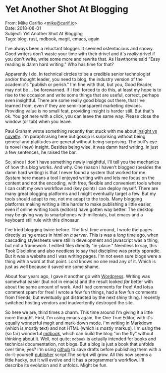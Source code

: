 # Yet Another Shot At Blogging

From: Mike Carifio &lt;<mike@carif.io>&gt;\
Date: 2018-08-01\
Subject: Yet Another Shot At Blogging\
Tags: blog, rust, mdbook, magit, emacs, again

I've always been a reluctant blogger. It seemed ostentacious and showy. Good writers don't waste your time with their drivel and it's _really_ drivel if you don't write, 
write some more and rewrite that. As Hawthorne said "Easy reading is damn hard writing." Who has time for that? 

Apparently I do. In technical circles to be a credible senior technologist and/or thought leader, you need to blog, the industry version of the academic's "publish or perish." I'm fine with that, 
but you, Good Reader, may not be ... be forewarned. If I feel forced to do this, at least my hope is to rise to the occasion and write some things that are useful,
correct, perhaps even insightful. There are some really good blogs out there, that I've learned from, even if they are semi-transparent marketing devices. Providing value is no small feat, providing
insight is harder still. But that's ok. You got here with a click, you can leave the same way. Please close the window (or tab) when you leave.

Paul Graham wrote something recently that stuck with me about [insight vs novelty](http://www.paulgraham.com/sun.html). I'm paraphrasing here but gossip is surprising without being general and 
platitudes are general without being surprising. The bull's eye is novel (new) insight. Besides being wise, it was damn hard writing. In just a few sentences, he raised the bar.

So, since I don't have something newly insightful, I'll tell you the mechanics of how this blog works. And why. One reason I haven't blogged (besides the damn hard writing) is that I never found a system that worked for me.
_System_ here means a tool I enjoyed writing with and lets me focus on the content and not the encoding, with free, flexible and convenient tools where I can craft my own workflow and (key point) I can deploy myself. There
are many great blogging platforms and I might eventually target a few. But my tools should adapt to me, not me adapt to the tools. Many blogging platforms making writing a little harder to make publishing a little easier, even if
online writing tools (editors) have gotten way better. The desktop may be giving way to smartphones with millenials, but emacs and a keyboard still rule with this dinosaur.

I've tried blogging twice before. The first time around, I wrote the pages directly using emacs in html _on a server_. This is was a _long_ time ago, when cascading stylesheets were still in development and javascript was a thing, but not a framework.
I edited files directly "in-place." Needless to say, this Took Discipline and also needless to say that discipline was pretty sporadic. But it was a website and I was writing pages. I'm not even sure blogs were a thing with a word at that point.
Lord knows no one read any of it. Which is just as well because it saved me some shame.

About four years ago, I gave it another go with [Wordpress](https://www.wordpress.com/). Writing was somewhat easier (but not in emacs) and the result looked _far_ better with about the same amount of work. 
And I had comments for free! And lotsa comment spam for free! I wrote a few fun things, had a few fun comments from friends, but eventually got distracted by the next shiny thing. I recently switched hosting vendors and inadvertently destroyed
the site.

So here we are, third times a charm. This time around I'm giving it a little more thought. First, I'm using emacs again, the One True Editor, with it's equally wonderful [magit](https://magit.vc/) and mark-down mode. 
I'm writing in Markdown (which is mostly text) and not HTML (which is mostly markup). I'm using the (so far) wonderful [mdbook](https://github.com/rust-lang-nursery/mdBook), which can build the blog "on the fly" without thinking about it.
Well, not quite; `mdbook` is actually intended for books and technical documentation, not blogs. But a blog is just a book that unfolds over time, yes?
I'm using [github](https://github.com/mcarifio/blog) to save drafts before publishing them with a do-it-yourself [publisher](https://github.com/mcarifio/blog/blob/master/bin/publish.sh) script.The script will grow.
All this now seems a little hacky, but it will evolve and it has a programmer's workflow. I'll describe its evolution and it unfolds. Might be fun.





